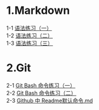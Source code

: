 # 1.Markdown
1-1 [语法练习（一）](https://github.com/Chenlingjie/my_Github/blob/master/1.Markdown/%E8%AF%AD%E6%B3%95%E7%BB%83%E4%B9%A0%EF%BC%88%E4%B8%80%EF%BC%89.md)  
1-2 [语法练习（二）](https://github.com/Chenlingjie/my_Github/blob/master/1.Markdown/%E8%AF%AD%E6%B3%95%E7%BB%83%E4%B9%A0%EF%BC%88%E4%BA%8C%EF%BC%89.md)  
1-3 [语法练习（三）](https://github.com/Chenlingjie/my_Github/blob/master/1.Markdown/%E8%AF%AD%E6%B3%95%E7%BB%83%E4%B9%A0%EF%BC%88%E4%B8%89%EF%BC%89.md)
# 2.Git
2-1 [Git Bash 命令练习（一）](https://github.com/Chenlingjie/my_Github/blob/master/2.GitBash/Git%20Bash%20%E5%91%BD%E4%BB%A4%E7%BB%83%E4%B9%A0%EF%BC%88%E4%B8%80%EF%BC%89.md)  
2-2 [Git Bash 命令练习（二）](https://github.com/Chenlingjie/my_Github/blob/master/2.GitBash/Git%20Bash%20%E5%91%BD%E4%BB%A4%E7%BB%83%E4%B9%A0%EF%BC%88%E4%BA%8C%EF%BC%89.md)  
2-3 [Github 中 Readme默认命令.md](https://github.com/Chenlingjie/my_Github/blob/master/2.GitBash/Github%20%E4%B8%AD%20Readme%E9%BB%98%E8%AE%A4%E5%91%BD%E4%BB%A4.md)
